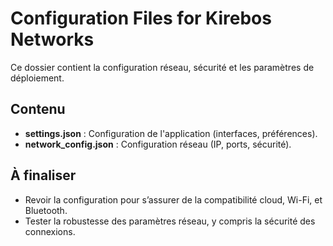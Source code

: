 # Configuration Files for Kirebos Networks

Ce dossier contient la configuration réseau, sécurité et les paramètres de déploiement.

## Contenu
- **settings.json** : Configuration de l'application (interfaces, préférences).
- **network_config.json** : Configuration réseau (IP, ports, sécurité).

## À finaliser
- Revoir la configuration pour s’assurer de la compatibilité cloud, Wi-Fi, et Bluetooth.
- Tester la robustesse des paramètres réseau, y compris la sécurité des connexions.
